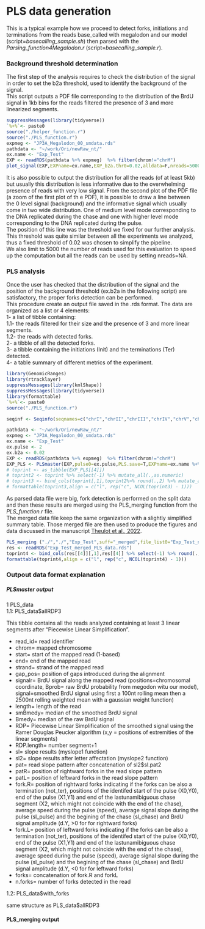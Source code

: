 PLS data generation
================

This is a typical example how we proceed to detect forks, initiations
and terminations from the reads base\_called with megalodon and our
model (script=*basecalling\_sample.sh*) then parsed with the
*Parsing\_function4Megalodon.r* (script=*basecalling\_sample.r*).

### Background threshold determination

The first step of the analysis requires to check the distribution of the
signal in order to set the b2a threshold, used to identify the
background of the signal.  
This script outputs a PDF file corresponding to the distribution of the
BrdU signal in 1kb bins for the reads filtered the presence of 3 and
more linearized segments.

``` r
suppressMessages(library(tidyverse))
`%+%`<- paste0
source("./helper_function.r")
source("./PLS_function.r")
expmeg <- "JP3A_Megalodon_00_smdata.rds"
pathdata <- "~/work/Ori/newRaw_nt/"
ex.name <- "Exp_Test"
EXP <- readRDS(pathdata %+% expmeg)  %>% filter(chrom!="chrM")
plot_signal(EXP,EXPname=ex.name,EXP_b2a.thr0=0.02,alldata=F,nreads=5000,saved=T,plotit=T)
```

It is also possible to output the distribution for all the reads (of at
least 5kb) but usually this distribution is less informative due to the
overwhelming presence of reads with very low signal. From the second
plot of the PDF file (a zoom of the first plot of th e PDF), it is
possible to draw a line between the 0 level signal (background) and the
informative signal which usually come in two wide distribution. One of
medium level mode corresponding to the DNA replicated during the chase
and one with higher level mode corresponding to the DNA replicated
during the pulse.  
The position of this line was the threshold we fixed for our further
analysis. This threshold was quite similar between all the experiments
we analyzed, thus a fixed threshold of 0.02 was chosen to simplify the
pipeline.  
We also limit to 5000 the number of reads used for this evaluation to
speed up the computation but all the reads can be used by setting
nreads=NA.

### PLS analysis

Once the user has checked that the distribution of the signal and the
position of the background threshold (ex.b2a in the following script)
are satisfactory, the proper forks detection can be performed.  
This procedure create an output file saved in the .rds format. The data
are organized as a list or 4 elements:  
1- a list of tibble containing:  
1.1- the reads filtered for their size and the presence of 3 and more
linear segments.  
1.2- the reads with detected forks.  
2- a tibble of all the detected forks.  
3- a tibble containing the initiations (Init) and the terminations (Ter)
detected.  
4- a table summary of different metrics of the experiment.

``` r
library(GenomicRanges)
library(rtracklayer)
suppressMessages(library(kmlShape))
suppressMessages(library(tidyverse))
library(formattable)
`%+%`<- paste0
source("./PLS_function.r")

seqinf <- Seqinfo(seqnames=c("chrI","chrII","chrIII","chrIV","chrV","chrVI","chrVII","chrVIII","chrIX","chrX","chrXI","chrXII","chrXIII","chrXIV","chrXV","chrXVI","chrM","rDNA-10R"),seqlengths=c(230218,813184,316620,1531933,576874,270161,1090940,562643,439888,745751,666816,1078177,924431,784333,1091291,948066,85779,113097), isCircular=c(rep(F,16),T,F),genome="S288CrDNA")

pathdata <- "~/work/Ori/newRaw_nt/"
expmeg <- "JP3A_Megalodon_00_smdata.rds"
ex.name <- "Exp_Test"
ex.pulse <- 2
ex.b2a <- 0.02
EXP <- readRDS(pathdata %+% expmeg)  %>% filter(chrom!="chrM")
EXP_PLS <- PLSmaster(EXP,pulse0=ex.pulse,PLS.save=T,EXPname=ex.name %+% "_nt",b2a=ex.b2a)
# toprint <- as_tibble(EXP_PLS[[4]])
# toprint2 <- toprint %>% select(-1) %>% mutate_all(.,as.numeric)
# toprint3 <- bind_cols(toprint[,1],toprint2%>% round(.,2) %>% mutate_all(formatC, digit=4))
# formattable(toprint3,align = c("l", rep("c", NCOL(toprint3) - 1)))
```

As parsed data file were big, fork detection is performed on the split
data and then these results are merged using the PLS\_merging function
from the *PLS\_function.r* file.  
The merged data file keep the same organization with a slightly
simplified summary table. Those merged file are then used to produce the
figures and data discussed in the manuscript [Theulot et al.,
2022](https://doi.org/XX.XXXXX/JOURNAL/REF).

``` r
PLS_merging ("./","./","Exp_Test",suff="_merged",file_list0="Exp_Test_nt_PLS_data.rds")
res <- readRDS("Exp_Test_merged_PLS_data.rds")
toprint4 <- bind_cols(res[[4]][,1],res[[4]] %>% select(-1) %>% round(.,2) %>% mutate_all(format, digit=4))
formattable(toprint4,align = c("l", rep("c", NCOL(toprint4) - 1)))
```

### Outpout data format explanation

##### PLSmaster output

1 PLS\_data  
1.1: PLS\_data$allRDP3

This tibble contains all the reads analyzed containing at least 3 linear
segments after “Piecewise Linear Simplification”.  
- read\_id= read identifier  
- chrom= mapped chromosome  
- start= start of the mapped read (1-based)  
- end= end of the mapped read  
- strand= strand of the mapped read  
- gap\_pos= position of gaps introduced during the alignment  
- signalr= BrdU signal along the mapped read (positions=chromosomal
coordinate, Bprob= raw BrdU probability from megodon witu our model),
signal=smoothed BrdU signal using first a 100nt rolling mean then a
2500nt rolling weighted mean with a gaussian weight function)  
- length= length of the read  
- smBmedy= median of the smoothed BrdU signal  
- Bmedy= median of the raw BrdU signal  
- RDP= Piecewise Linear Simplification of the smoothed signal using the
Ramer Douglas Peucker algorithm (x,y = positions of extremities of the
linear segments)  
- RDP.length= number segment+1  
- sl= slope results (myslope1 function)  
- sl2= slope results after letter affectation (myslope2 function)  
- pat= read slope pattern after concatenation of sl2$sl.pat2  
- patR= position of rightward forks in the read slope pattern  
- patL= position of leftward forks in the read slope pattern  
- fork.R= position of rightward forks indicating if the forks can be
also a termination (not\_ter), positions of the identifed start of the
pulse (X0,Y0), end of the pulse (X1,Y1) and end of the lastunamibiguous
chase segment (X2, which might not coincide with the end of the chase),
average speed during the pulse (speed), average signal slope during the
pulse (sl\_pulse) and the begining of the chase (sl\_chase) and BrdU
signal amplitude (d.Y, &gt;0 for for rightward forks)  
- fork.L= position of leftward forks indicating if the forks can be also
a termination (not\_ter), positions of the identifed start of the pulse
(X0,Y0), end of the pulse (X1,Y1) and end of the lastunamibiguous chase
segment (X2, which might not coincide with the end of the chase),
average speed during the pulse (speed), average signal slope during the
pulse (sl\_pulse) and the begining of the chase (sl\_chase) and BrdU
signal amplitude (d.Y, &lt;0 for for leftward forks)  
- forks= concatenation of fork.R and forkL  
- n.forks= number of forks detected in the read

1.2: PLS\_data$with\_forks

same structure as PLS\_data$allRDP3

#### PLS\_merging output
